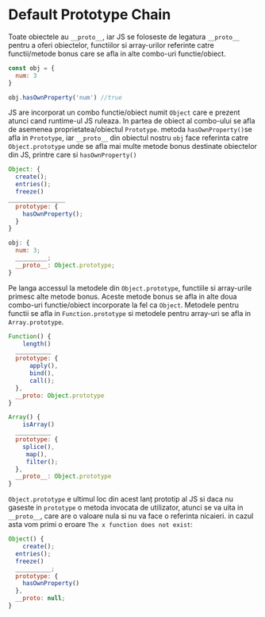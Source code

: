 # Default Prototype Chain

Toate obiectele au `__proto__`, iar JS se foloseste de legatura `__proto__` pentru a oferi obiectelor, functiilor si array-urilor referinte catre functii/metode bonus care se afla in alte combo-uri functie/obiect.

```jsx
const obj = {
  num: 3
}

obj.hasOwnProperty('num') //true
```

JS are incorporat un combo functie/obiect numit `Object` care e prezent atunci cand runtime-ul JS ruleaza. In partea de obiect al combo-ului se afla de asemenea proprietatea/obiectul `Prototype`.  metoda `hasOwnProperty()`se afla in `Prototype`, iar `__proto__` din obiectul nostru `obj` face referinta catre `Object.prototype` unde se afla mai multe metode bonus destinate obiectelor din JS, printre care si `hasOwnProperty()`

```jsx
Object: {
  create();
  entries();
  freeze()
________________
  prototype: {
    hasOwnProperty();
  }
}

obj: {
  num: 3;
  _________;
  __proto__: Object.prototype;
}
```

Pe langa accessul la metodele din `Object.prototype`, functiile si array-urile primesc alte metode bonus. Aceste metode bonus se afla in alte doua combo-uri functie/obiect incorporate la fel ca `Object`. Metodele pentru functii se afla in `Function.prototype` si metodele pentru array-uri se afla in `Array.prototype`.

```jsx
Function() {
	length()
  __________
  prototype: {
      apply(),
      bind(),
      call();
  },
  __proto: Object.prototype
}

Array() {
	isArray()
  __________
  prototype: {
    splice(),
     map(),
     filter();
  },
  __proto__: Object.prototype
}
```

`Object.prototype` e ultimul loc din acest lanț prototip al JS si daca nu gaseste in `prototype` o metoda invocata de utilizator, atunci se va uita in `__proto__`, care are o valoare nula si nu va face o referinta nicaieri. in cazul asta vom primi o eroare `The x function does not exist`:
```jsx
Object() {
	create();
  entries();
  freeze()
  __________;
  prototype: {
    hasOwnProperty() 
  },
  __proto: null;
}
```